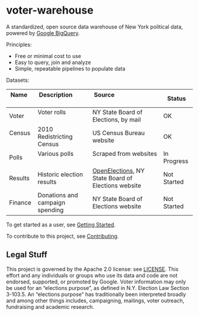 # voter-warehouse

A standardized, open source data warehouse of New York political data, powered
by [Google BigQuery](https://cloud.google.com/bigquery).

Principles:
* Free or minimal cost to use
* Easy to query, join and analyze
* Simple, repeatable pipelines to populate data

Datasets:

| Name     | Description               | Source                               | Status          |
|----------|---------------------------|--------------------------------------|-----------------|
| Voter    | Voter rolls               | NY State Board of Elections, by mail | OK              |
| Census   | 2010 Redistricting Census | US Census Bureau website             | OK              |
| Polls    | Various polls             | Scraped from websites                | In Progress     |
| Results  | Historic election results | [OpenElections](http://github.com/openelections), NY State Board of Elections website | Not Started |
| Finance  | Donations and campaign spending | NY State Board of Elections website | Not Started |

To get started as a user, see [Getting Started](Docs/GettingStarted.md).

To contribute to this project, see [Contributing](Docs/Contributing.md).

## Legal Stuff

This project is governed by the Apache 2.0 license: see [LICENSE](LICENSE).  This effort and any individuals or groups who use its data and code are not endorsed, supported, or promoted by Google.  Voter information may only be used for an “elections purpose”, as defined in N.Y. Election Law Section 3-103.5. An “elections purpose” has traditionally been interpreted broadly and among other things includes, campaigning, mailings, voter outreach, fundraising and academic research.
